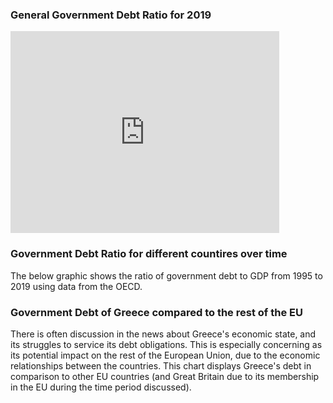 ### General Government Debt Ratio for 2019
<iframe src="https://data.oecd.org/chart/6AYS" width="430" height="323" style="border: 0" mozallowfullscreen="true" webkitallowfullscreen="true" allowfullscreen="true"><a href="https://data.oecd.org/chart/6AYS" target="_blank">OECD Chart: General government debt, Total, % of GDP, Annual, 2019</a></iframe>


### Government Debt Ratio for different countires over time
The below graphic shows the ratio of government debt to GDP from 1995 to 2019 using data from the OECD. 
<div class="flourish-embed flourish-chart" data-src="visualisation/8512888"><script src="https://public.flourish.studio/resources/embed.js"></script></div>

### Government Debt of Greece compared to the rest of the EU
There is often discussion in the news about Greece's economic state, and its struggles to service its debt obligations.  This is especially concerning as its potential impact on the rest of the European Union, due to the economic relationships between the countries.  This chart displays Greece's debt in comparison to other EU countries (and Great Britain due to its membership in the EU during the time period discussed).
<div class="flourish-embed flourish-slope" data-src="visualisation/8512990"><script src="https://public.flourish.studio/resources/embed.js"></script></div>
